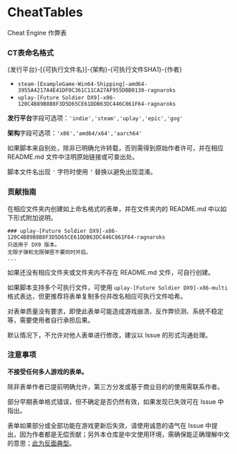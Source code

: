 # CheatTables
Cheat Engine 作弊表

### CT表命名格式
{发行平台}-[{可执行文件名}]-{架构}-{可执行文件SHA1}-{作者}

- `steam-[ExampleGame-Win64-Shipping]-amd64-3955A4217A4E41DF0C361C11CA27AF955DBB0130-ragnaroks`
- `uplay-[Future Soldier DX9]-x86-120C4B89B8B8F3D5D65CE61DDB63DC446C861F64-ragnaroks`

**发行平台**字段可选项：`'indie','steam','uplay','epic','gog'`

**架构**字段可选项：`'x86','amd64/x64','aarch64'`

如果脚本来自别处，除非已明确允许转载，否则需得到原始作者许可，并在相应 README.md 文件中注明原始链接或可查出处。

脚本文件名出现 `'` 字符时使用 `‘` 替换以避免出现混淆。

### 贡献指南
在相应文件夹内创建如上命名格式的表单，并在文件夹内的 README.md 中以如下形式附加说明。
```plain
### uplay-[Future Soldier DX9]-x86-120C4B89B8B8F3D5D65CE61DDB63DC446C861F64-ragnaroks
只适用于 DX9 版本。
无限子弹和无限弹匣不要同时开启。
...
```

如果还没有相应文件夹或文件夹内不存在 README.md 文件，可自行创建。

如果脚本支持多个可执行文件，可使用 `uplay-[Future Soldier DX9]-x86-multi` 格式表达，但更推荐将表单复制多份并改名相应可执行文件哈希。

对表单质量没有要求，即使此表单可能造成游戏崩溃、反作弊侦测、系统不稳定等，需要使用者自行承担后果。

默认情况下，不允许对他人表单进行修改，建议以 Issue 的形式沟通处理。

### 注意事项
**不接受任何多人游戏的表单。**

除非表单作者已提前明确允许，第三方分发或基于商业目的的使用需联系作者。

部分早期表单格式错误，但不确定是否仍然有效，如果发现已失效可在 Issue 中指出。

表单如果部分或全部功能在游戏更新后失效，请使用诚恳的语气在 Issue 中提出，因为作者都是无偿贡献；另外本仓库是中文使用环境，需确保能正确理解中文的意思；[此为反面典型](https://bbs.3dmgame.com/forum.php?mod=viewthread&tid=6097527)。